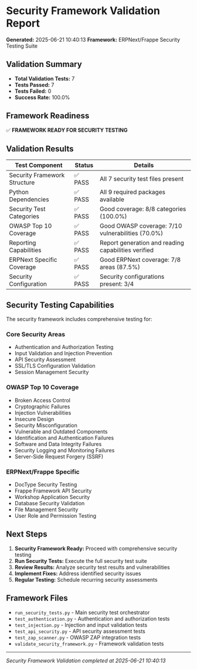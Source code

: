 # Security Framework Validation Report

**Generated:** 2025-06-21 10:40:13
**Framework:** ERPNext/Frappe Security Testing Suite

## Validation Summary

- **Total Validation Tests:** 7
- **Tests Passed:** 7
- **Tests Failed:** 0
- **Success Rate:** 100.0%

## Framework Readiness

✅ **FRAMEWORK READY FOR SECURITY TESTING**

## Validation Results

| Test Component | Status | Details |
|----------------|--------|---------|
| Security Framework Structure | ✅ PASS | All 7 security test files present |
| Python Dependencies | ✅ PASS | All 9 required packages available |
| Security Test Categories | ✅ PASS | Good coverage: 8/8 categories (100.0%) |
| OWASP Top 10 Coverage | ✅ PASS | Good OWASP coverage: 7/10 vulnerabilities (70.0%) |
| Reporting Capabilities | ✅ PASS | Report generation and reading capabilities verified |
| ERPNext Specific Coverage | ✅ PASS | Good ERPNext coverage: 7/8 areas (87.5%) |
| Security Configuration | ✅ PASS | Security configurations present: 3/4 |


## Security Testing Capabilities

The security framework includes comprehensive testing for:

### Core Security Areas
- Authentication and Authorization Testing
- Input Validation and Injection Prevention
- API Security Assessment
- SSL/TLS Configuration Validation
- Session Management Security

### OWASP Top 10 Coverage
- Broken Access Control
- Cryptographic Failures
- Injection Vulnerabilities
- Insecure Design
- Security Misconfiguration
- Vulnerable and Outdated Components
- Identification and Authentication Failures
- Software and Data Integrity Failures
- Security Logging and Monitoring Failures
- Server-Side Request Forgery (SSRF)

### ERPNext/Frappe Specific
- DocType Security Testing
- Frappe Framework API Security
- Workshop Application Security
- Database Security Validation
- File Management Security
- User Role and Permission Testing

## Next Steps

1. **Security Framework Ready:** Proceed with comprehensive security testing
2. **Run Security Tests:** Execute the full security test suite
3. **Review Results:** Analyze security test results and vulnerabilities
4. **Implement Fixes:** Address identified security issues
5. **Regular Testing:** Schedule recurring security assessments

## Framework Files

- `run_security_tests.py` - Main security test orchestrator
- `test_authentication.py` - Authentication and authorization tests
- `test_injection.py` - Injection and input validation tests
- `test_api_security.py` - API security assessment tests
- `test_zap_scanner.py` - OWASP ZAP integration tests
- `validate_security_framework.py` - Framework validation tests

---
*Security Framework Validation completed at 2025-06-21 10:40:13*
